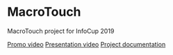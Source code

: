 # MacroTouch
MacroTouch project for InfoCup 2019

[Promo video](https://drive.google.com/file/d/1tJOXOuRdFD1XJSElYri5vQfb4wDRz5BR/view?usp=sharing)
[Presentation video](https://drive.google.com/file/d/13N_PU0uIKMyBBtPQwmHZQl154vulv9Vr/view?usp=sharing)
[Project documentation](https://drive.google.com/open?id=1l985R3ziqs2dtefvIe2d6bDdDyoXkBSw7hQFpJ5YEnI)
